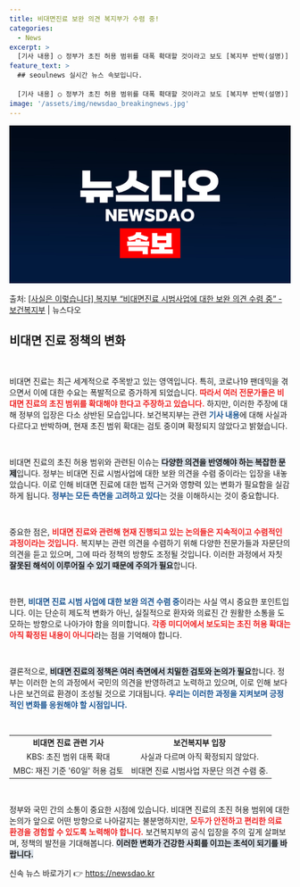 ```yaml
---
title: 비대면진료 보완 의견 복지부가 수렴 중!
categories:
  - News
excerpt: >
  [기사 내용] ○ 정부가 초진 허용 범위를 대폭 확대할 것이라고 보도 [복지부 반박(설명)] □ 위 기사는 …
feature_text: >
  ## seoulnews 실시간 뉴스 속보입니다.

  [기사 내용] ○ 정부가 초진 허용 범위를 대폭 확대할 것이라고 보도 [복지부 반박(설명)] □ 위 기사는 …
image: '/assets/img/newsdao_breakingnews.jpg'
---
```


![뉴스다오 속보](/assets/img/newsdao_breakingnews.jpg)

<p>출처: <a href="https://newsdao.kr/2600" rel="dofollow">[사실은 이렇습니다] 복지부 “비대면진료 시범사업에 대한 보완 의견 수렴 중” - 보건복지부</a> | 뉴스다오</p>

<h2 data-ke-size="size26">비대면 진료 정책의 변화</h2>

<p data-ke-size="size16">&nbsp;</p>

비대면 진료는 최근 세계적으로 주목받고 있는 영역입니다. 특히, 코로나19 팬데믹을 겪으면서 이에 대한 수요는 폭발적으로 증가하게 되었습니다. <b><span style="color: #ee2323;">따라서 여러 전문가들은 비대면 진료의 초진 범위를 확대해야 한다고 주장하고 있습니다.</span></b> 하지만, 이러한 주장에 대해 정부의 입장은 다소 상반된 모습입니다. 보건복지부는 관련 <b><span style="color: #1a5490;">기사 내용</span></b>에 대해 사실과 다르다고 반박하며, 현재 초진 범위 확대는 검토 중이며 확정되지 않았다고 밝혔습니다.

<p data-ke-size="size16">&nbsp;</p>

비대면 진료의 초진 허용 범위와 관련된 이슈는 <b><span style="background-color: #21538527;">다양한 의견을 반영해야 하는 복잡한 문제</span></b>입니다. 정부는 비대면 진료 시범사업에 대한 보완 의견을 수렴 중이라는 입장을 내놓았습니다. 이로 인해 비대면 진료에 대한 법적 근거와 영향력 있는 변화가 필요함을 실감하게 됩니다. <b><span style="color: #1a5490;">정부는 모든 측면을 고려하고 있다</span></b>는 것을 이해하시는 것이 중요합니다.

<p data-ke-size="size16">&nbsp;</p>

중요한 점은, <b><span style="color: #ee2323;">비대면 진료와 관련해 현재 진행되고 있는 논의들은 지속적이고 수렴적인 과정이라는 것입니다.</span></b> 복지부는 관련 의견을 수렴하기 위해 다양한 전문가들과 자문단의 의견을 듣고 있으며, 그에 따라 정책의 방향도 조정될 것입니다. 이러한 과정에서 자칫 <b><span style="background-color: #21538527;">잘못된 해석이 이루어질 수 있기 때문에 주의가 필요</span></b>합니다.

<p data-ke-size="size16">&nbsp;</p>

한편, <b><span style="color: #1a5490;">비대면 진료 시범 사업에 대한 보완 의견 수렴 중</span></b>이라는 사실 역시 중요한 포인트입니다. 이는 단순히 제도적 변화가 아닌, 실질적으로 환자와 의료진 간 원활한 소통을 도모하는 방향으로 나아가야 함을 의미합니다. <b><span style="color: #ee2323;">각종 미디어에서 보도되는 초진 허용 확대는 아직 확정된 내용이 아니다</span></b>라는 점을 기억해야 합니다.

<p data-ke-size="size16">&nbsp;</p>

결론적으로, <b><span style="background-color: #21538527;">비대면 진료의 정책은 여러 측면에서 치밀한 검토와 논의가 필요</span></b>합니다. 정부는 이러한 논의 과정에서 국민의 의견을 반영하려고 노력하고 있으며, 이로 인해 보다 나은 보건의료 환경이 조성될 것으로 기대됩니다. <b><span style="color: #1a5490;">우리는 이러한 과정을 지켜보며 긍정적인 변화를 응원해야 할 시점입니다.</span></b>

<p data-ke-size="size16">&nbsp;</p>

<table style="width: 100%; border-collapse: collapse;">
<tr>
<td style="text-align: center; height: 17px;"><b>비대면 진료 관련 기사</b></td>
<td style="text-align: center; height: 17px;"><b>보건복지부 입장</b></td>
</tr>
<tr>
<td style="text-align: center; height: 17px;">KBS: 초진 범위 대폭 확대</td>
<td style="text-align: center; height: 17px;">사실과 다르며 아직 확정되지 않았다.</td>
</tr>
<tr>
<td style="text-align: center; height: 17px;">MBC: 재진 기준 '60일' 허용 검토</td>
<td style="text-align: center; height: 17px;">비대면 진료 시범사업 자문단 의견 수렴 중.</td>
</tr>
</table>

<p data-ke-size="size16">&nbsp;</p>

정부와 국민 간의 소통이 중요한 시점에 있습니다. 비대면 진료의 초진 허용 범위에 대한 논의가 앞으로 어떤 방향으로 나아갈지는 불분명하지만, <b><span style="color: #ee2323;">모두가 안전하고 편리한 의료 환경을 경험할 수 있도록 노력해야 합니다.</span></b> 보건복지부의 공식 입장을 주의 깊게 살펴보며, 정책의 발전을 기대해봅니다. <b><span style="background-color: #21538527;">이러한 변화가 건강한 사회를 이끄는 초석이 되기를 바랍니다.</span></b> 

신속 뉴스 바로가기 👉 <a href="https://newsdao.kr" rel="dofollow">https://newsdao.kr</a>


